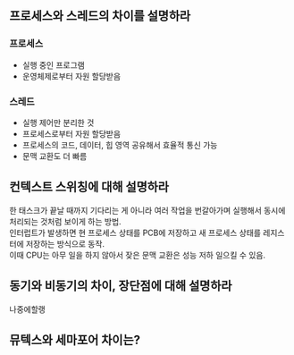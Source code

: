 

## <a id="1">프로세스와 스레드의 차이를 설명하라</a>
### 프로세스
- 실행 중인 프로그램
- 운영체제로부터 자원 할당받음

### 스레드
- 실행 제어만 분리한 것
- 프로세스로부터 자원 할당받음
- 프로세스의 코드, 데이터, 힙 영역 공유해서 효율적 통신 가능
- 문맥 교환도 더 빠름


## <a id="2">컨텍스트 스위칭에 대해 설명하라</a>
한 태스크가 끝날 때까지 기다리는 게 아니라 여러 작업을 번갈아가며 실행해서 동시에 처리되는 것처럼 보이게 하는 방법.  
인터럽트가 발생하면 현 프로세스 상태를 PCB에 저장하고 새 프로세스 상태를 레지스터에 저장하는 방식으로 동작.  
이때 CPU는 아무 일을 하지 않아서 잦은 문맥 교환은 성능 저하 일으킬 수 있음.  

## <a id="3">동기와 비동기의 차이, 장단점에 대해 설명하라</a>
나중에할랭

## <a id="4">뮤텍스와 세마포어 차이는?</a>
